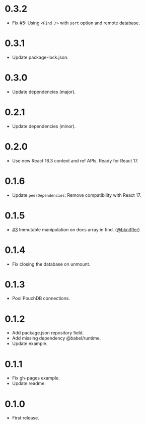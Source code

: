 # 0.3.2

- Fix #5: Using `<Find />` with `sort` option and remote database.

# 0.3.1

- Update package-lock.json.

# 0.3.0

- Update dependencies (major).

# 0.2.1

- Update dependencies (minor).

# 0.2.0

- Use new React 16.3 context and ref APIs. Ready for React 17.

# 0.1.6

- Update `peerDependencies`: Remove compatibility with React 17.

# 0.1.5

- [#3](https://github.com/ArnoSaine/react-pouchdb/pull/3) Immutable manipulation on docs array in find. ([@bkniffler](https://github.com/bkniffler))

# 0.1.4

- Fix closing the database on unmount.

# 0.1.3

- Pool PouchDB connections.

# 0.1.2

- Add package.json repository field.
- Add missing dependency @babel/runtime.
- Update example.

# 0.1.1

- Fix gh-pages example.
- Update readme.

# 0.1.0

- First release.
